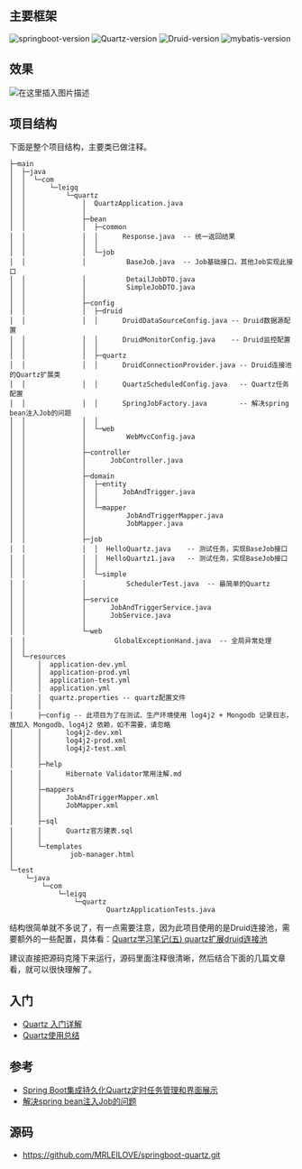 ## 主要框架

![springboot-version](https://img.shields.io/badge/SpringBoot-2.0.4.RELEASE-orange)
![Quartz-version](https://img.shields.io/badge/Quartz-2.3.0-blue)
![Druid-version](https://img.shields.io/badge/Druid-1.0.29-green)
![mybatis-version](https://img.shields.io/badge/mybatis-1.3.1-lightgrey)

## 效果

![在这里插入图片描述](https://img-blog.csdnimg.cn/20190731095608529.gif)

## 项目结构

下面是整个项目结构，主要类已做注释。

```
├─main
│  ├─java
│  │  └─com
│  │      └─leigq
│  │          └─quartz
│  │              │  QuartzApplication.java
│  │              │
│  │              ├─bean
│  │              │  ├─common
│  │              │  │      Response.java  -- 统一返回结果
│  │              │  │
│  │              │  └─job
│  │              │          BaseJob.java  -- Job基础接口，其他Job实现此接口
│  │              │          DetailJobDTO.java
│  │              │          SimpleJobDTO.java
│  │              │
│  │              ├─config
│  │              │  ├─druid
│  │              │  │      DruidDataSourceConfig.java -- Druid数据源配置
│  │              │  │      DruidMonitorConfig.java    -- Druid监控配置
│  │              │  │
│  │              │  ├─quartz
│  │              │  │      DruidConnectionProvider.java -- Druid连接池的Quartz扩展类
│  │              │  │      QuartzScheduledConfig.java   -- Quartz任务配置
│  │              │  │      SpringJobFactory.java        -- 解决spring bean注入Job的问题
│  │              │  │
│  │              │  └─web
│  │              │          WebMvcConfig.java
│  │              │
│  │              ├─controller
│  │              │      JobController.java
│  │              │
│  │              ├─domain
│  │              │  ├─entity
│  │              │  │      JobAndTrigger.java
│  │              │  │
│  │              │  └─mapper
│  │              │          JobAndTriggerMapper.java
│  │              │          JobMapper.java
│  │              │
│  │              ├─job
│  │              │  │  HelloQuartz.java    -- 测试任务，实现BaseJob接口
│  │              │  │  HelloQuartz1.java   -- 测试任务，实现BaseJob接口
│  │              │  │
│  │              │  └─simple
│  │              │          SchedulerTest.java  -- 最简单的Quartz
│  │              │
│  │              ├─service
│  │              │      JobAndTriggerService.java
│  │              │      JobService.java
│  │              │
│  │              └─web
│  │                      GlobalExceptionHand.java  -- 全局异常处理
│  │
│  └─resources
│      │  application-dev.yml
│      │  application-prod.yml
│      │  application-test.yml
│      │  application.yml
│      │  quartz.properties -- quartz配置文件
│      │
│      ├─config -- 此项目为了在测试、生产环境使用 log4j2 + Mongodb 记录日志，故加入 Mongodb、log4j2 依赖，如不需要，请忽略
│      │      log4j2-dev.xml
│      │      log4j2-prod.xml
│      │      log4j2-test.xml
│      │
│      ├─help
│      │      Hibernate Validator常用注解.md
│      │
│      ├─mappers
│      │      JobAndTriggerMapper.xml
│      │      JobMapper.xml
│      │
│      ├─sql
│      │      Quartz官方建表.sql
│      │
│      └─templates
│              job-manager.html
│
└─test
    └─java
        └─com
            └─leigq
                └─quartz
                        QuartzApplicationTests.java
```


结构很简单就不多说了，有一点需要注意，因为此项目使用的是Druid连接池，需要额外的一些配置，具体看：[Quartz学习笔记(五) quartz扩展druid连接池](https://www.cnblogs.com/zouhao510/p/5313600.html)

建议直接把源码克隆下来运行，源码里面注释很清晰，然后结合下面的几篇文章看，就可以很快理解了。

## 入门

- [Quartz 入门详解](http://www.importnew.com/22890.html)
- [Quartz使用总结](https://www.cnblogs.com/drift-ice/p/3817269.html)

## 参考
- [Spring Boot集成持久化Quartz定时任务管理和界面展示](https://www.cnblogs.com/dekevin/p/8716596.html)
- [解决spring bean注入Job的问题](https://www.imooc.com/article/25585)
## 源码

 - https://github.com/MRLEILOVE/springboot-quartz.git
